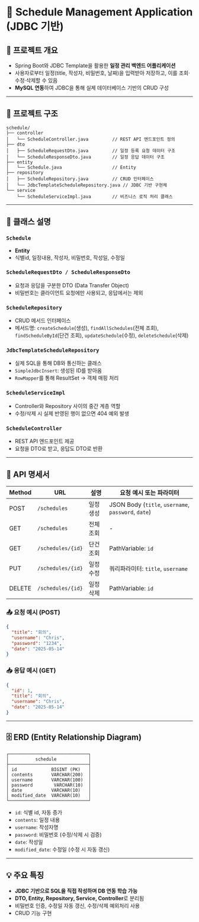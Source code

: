 # 📅 Schedule Management Application (JDBC 기반)

## 📌 프로젝트 개요

* Spring Boot와 JDBC Template을 활용한 **일정 관리 백엔드 어플리케이션**
* 사용자로부터 일정(title, 작성자, 비밀번호, 날짜)을 입력받아 저장하고, 이를 조회·수정·삭제할 수 있음
* **MySQL 연동**하여 JDBC을 통해 실제 데이터베이스 기반의 CRUD 구성

---

## 📁 프로젝트 구조

```
schedule/
├── controller
│   └── ScheduleController.java         // REST API 엔드포인트 정의
├── dto
│   ├── ScheduleRequestDto.java         // 일정 등록 요청 데이터 구조
│   └── ScheduleResponseDto.java        // 일정 응답 데이터 구조
├── entity
│   └── Schedule.java                   // Entity
├── repository
│   ├── ScheduleRepository.java         // CRUD 인터페이스
│   └── JdbcTemplateScheduleRepository.java // JDBC 기반 구현체
└── service
    └── ScheduleServiceImpl.java        // 비즈니스 로직 처리 클래스
```

---

## 🔧 클래스 설명

### `Schedule`

* **Entity**
* 식별id, 일정내용, 작성자, 비밀번호, 작성일, 수정일

### `ScheduleRequestDto / ScheduleResponseDto`

* 요청과 응답을 구분한 DTO (Data Transfer Object)
* 비밀번호는 클라이언트 요청에만 사용되고, 응답에서는 제외

### `ScheduleRepository`

* CRUD 메서드 인터페이스
* 메서드명: `createSchedule`(생성), `findAllSchedules`(전체 조회), `findScheduleById`(단건 조회), `updateSchedule`(수정), `deleteSchedule`(삭제)

### `JdbcTemplateScheduleRepository`

* 실제 SQL을 통해 DB와 통신하는 클래스
* `SimpleJdbcInsert`: 생성된 ID를 받아옴
* `RowMapper`를 통해 ResultSet → 객체 매핑 처리

### `ScheduleServiceImpl`

* Controller와 Repository 사이의 중간 계층 역할
* 수정/삭제 시 실제 반영된 행이 없으면 404 예외 발생

### `ScheduleController`

* REST API 엔드포인트 제공
* 요청을 DTO로 받고, 응답도 DTO로 반환

---

## 📘 API 명세서

| Method | URL               | 설명       | 요청 예시 또는 파라미터                                       |
| ------ | ----------------- | -------- | --------------------------------------------------- |
| POST   | `/schedules`      | 일정 생성    | JSON Body (`title`, `username`, `password`, `date`) |
| GET    | `/schedules`      | 전체 조회 | -                                                   |
| GET    | `/schedules/{id}` | 단건 조회 | PathVariable: `id`                                  |
| PUT    | `/schedules/{id}` | 일정 수정    | 쿼리파라미터: `title`, `username`                         |
| DELETE | `/schedules/{id}` | 일정 삭제    | PathVariable: `id`                                  |

### 📤 요청 예시 (POST)

```json
{
  "title": "회의",
  "username": "Chris",
  "password": "1234",
  "date": "2025-05-14"
}
```

### 📥 응답 예시 (GET)

```json
{
  "id": 1,
  "title": "회의",
  "username": "Chris",
  "date": "2025-05-14"
}
```

---

## 🗄 ERD (Entity Relationship Diagram)

```
┌──────────────────────────────┐
│          schedule            │
├──────────────────────────────┤
│ id             BIGINT (PK)   │
│ contents       VARCHAR(200)  │
│ username       VARCHAR(100)  │
│ password        VARCHAR(10)  │
│ date           VARCHAR(10)   │
│ modified_date  VARCHAR(10)   │
└──────────────────────────────┘
```

* `id`: 식별 id, 자동 증가
* `contents`: 일정 내용
* `username`: 작성자명
* `password`: 비밀번호 (수정/삭제 시 검증)
* `date`: 작성일
* `modified_date`: 수정일 (수정 시 자동 갱신)

---

## 💡 주요 특징

* **JDBC 기반으로 SQL을 직접 작성하며 DB 연동 학습 가능**
* **DTO, Entity, Repository, Service, Controller**로 분리됨
* 비밀번호 인증, 수정일 자동 갱신, 수정/삭제 예외처리 사용
* CRUD 기능 구현
